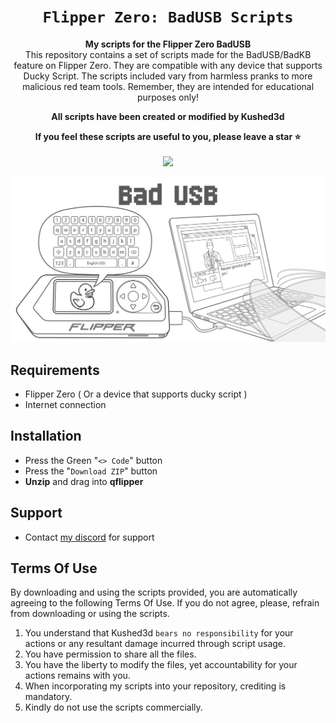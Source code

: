 <div align="center">
  <h1><code>Flipper Zero: BadUSB Scripts</code></h1>
  <p>
    <strong>My scripts for the Flipper Zero BadUSB</strong> <br/>
This repository contains a set of scripts made for the BadUSB/BadKB feature on Flipper Zero. They are compatible with any device that supports Ducky Script. The scripts included vary from harmless pranks to more malicious red team tools. Remember, they are intended for educational purposes only!

**All scripts have been created or modified by Kushed3d**

**If you feel these scripts are useful to you, please leave a star ⭐** <br/><br/>
<a href="https://visitorbadge.io/status?path=https%3A%2F%2Fgithub.com%2Fkushed3d%2FBad-USB-Flipper-Zero"><img src="https://api.visitorbadge.io/api/visitors?path=https%3A%2F%2Fgithub.com%2Fkushed3d%2FBad-USB-Flipper-Zero&label=Views&labelColor=%23697689&countColor=%232ccce4" /></a>

<img src="https://github.com/kushed3d/kushed3d/blob/main/utils/badusb.png?raw=true" alt="badusb" border="0"></a>
  </p>
</div>

## Requirements ##
- Flipper Zero ( Or a device that supports ducky script )
- Internet connection

## Installation ##
- Press the Green "``<> Code``" button
- Press the "``Download ZIP``" button
- **Unzip** and drag into **qflipper**

## Support ##
- Contact [my discord](https://discord.com/users/625461246040342529) for support

## Terms Of Use ##

By downloading and using the scripts provided, you are automatically agreeing to the following Terms Of Use. If you do not agree, please, refrain from downloading or using the scripts.

1. You understand that Kushed3d ``bears no responsibility`` for your actions or any resultant damage incurred through script usage.
2. You have permission to share all the files.
3. You have the liberty to modify the files, yet accountability for your actions remains with you.
4. When incorporating my scripts into your repository, crediting is mandatory.
5. Kindly do not use the scripts commercially.
